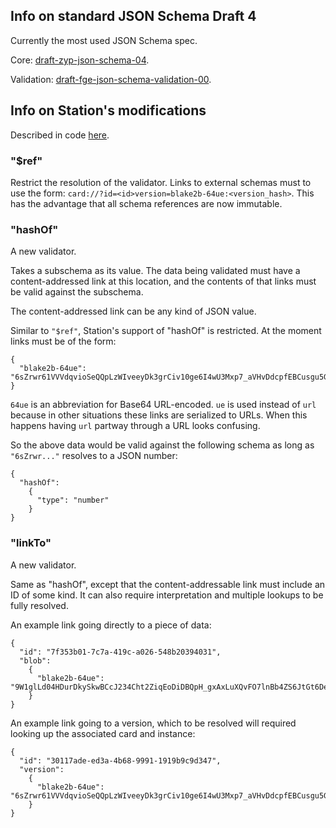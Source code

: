 ## Info on standard JSON Schema Draft 4

Currently the most used JSON Schema spec.

Core: [draft-zyp-json-schema-04](https://tools.ietf.org/html/draft-zyp-json-schema-04).

Validation: [draft-fge-json-schema-validation-00](https://tools.ietf.org/html/draft-fge-json-schema-validation-00).

## Info on Station's modifications

Described in code [here](../src/Station/Schema/Validator/).

### "$ref"

Restrict the resolution of the validator. Links to external schemas must to use the form: `card://?id=<id>version=blake2b-64ue:<version_hash>`. This has the advantage that all schema references are now immutable.

### "hashOf"

A new validator.

Takes a subschema as its value. The data being validated must have a content-addressed link at this location, and the contents of that links must be valid against the subschema.

The content-addressed link can be any kind of JSON value.

Similar to `"$ref"`, Station's support of "hashOf" is restricted. At the moment links must be of the form:
```
{
  "blake2b-64ue": "6sZrwr61VVVdqvioSeQQpLzWIveeyDk3grCiv10ge6I4wU3Mxp7_aVHvDdcpfEBCusgu5GiQEnuI4L65w5Cx9w"
}
```

`64ue` is an abbreviation for Base64 URL-encoded. `ue` is used instead of `url` because in other situations these links are serialized to URLs. When this happens having `url` partway through a URL looks confusing.

So the above data would be valid against the following schema as long as `"6sZrwr..."` resolves to a JSON number:
```
{
  "hashOf":
    {
      "type": "number"
    }
}
```

### "linkTo"

A new validator.

Same as "hashOf", except that the content-addressable link must include an ID of some kind. It can also require interpretation and multiple lookups to be fully resolved.

An example link going directly to a piece of data:
```
{
  "id": "7f353b01-7c7a-419c-a026-548b20394031",
  "blob":
    {
      "blake2b-64ue": "9W1glLd04HDurDkySkwBCcJ234Cht2ZiqEoDiDBQpH_gxAxLuXQvFO7lnBb4ZS6JtGt6Del4_m05f6ixHpXE5A"
    }
}
```

An example link going to a version, which to be resolved will required looking up the associated card and instance:
```
{
  "id": "30117ade-ed3a-4b68-9991-1919b9c9d347",
  "version":
    {
      "blake2b-64ue": "6sZrwr61VVVdqvioSeQQpLzWIveeyDk3grCiv10ge6I4wU3Mxp7_aVHvDdcpfEBCusgu5GiQEnuI4L65w5Cx9w"
    }
}

```
